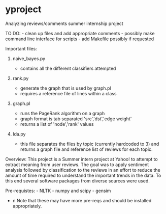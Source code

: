yproject
========

Analyzing reviews/comments summer internship project

TO DO:
	- clean up files and add appropriate comments
	- possibly make command line interface for scripts
	- add Makefile possibly if requested


Important files:

1. naive_bayes.py
	- contains all the different classifiers attempted

2. rank.py
	- generate the graph that is used by graph.pl
	- requires a reference file of lines within a class

3. graph.pl
	- runs the PageRank algorithm on a graph
	- graph format is tab separated 'src','dst','edge weight'
	- returns a list of 'node','rank' values  

4. lda.py
	- this file separates the files by topic (currently hardcoded to 3) and returns a graph file and reference list of reviews for each topic.


Overview: This project is a Summer intern project at Yahoo! to attempt to extract meaning from user reviews. The goal was to apply sentiment analysis followed by classification to the reviews in an effort to reduce the amount of time required to understand the important trends in the data. To this end several software packages from diverse sources were used. 



Pre-requistes:
	- NLTK
	- numpy and scipy
	- gensim


* n Note that these may have more pre-reqs and should be installed appropriately.